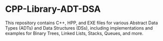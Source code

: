 # CPP-Library-ADT-DSA
This repository contains C++, HPP, and EXE files for various Abstract Data Types (ADTs) and Data Structures (DSs), including implementations and examples for Binary Trees, Linked Lists, Stacks, Queues, and more.
